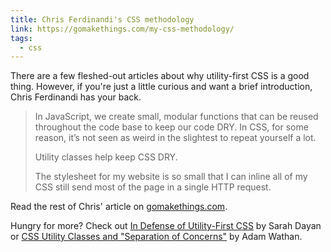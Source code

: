 ```yaml
---
title: Chris Ferdinandi's CSS methodology
link: https://gomakethings.com/my-css-methodology/
tags:
  - css
---
```


There are a few fleshed-out articles about why utility-first CSS is a good thing. However, if you're just a little curious and want a brief introduction, Chris Ferdinandi has your back.

> In JavaScript, we create small, modular functions that can be reused throughout the code base to keep our code DRY. In CSS, for some reason, it’s not seen as weird in the slightest to repeat yourself a lot.
>
> Utility classes help keep CSS DRY.
>
> The stylesheet for my website is so small that I can inline all of my CSS still send most of the page in a single HTTP request.

Read the rest of Chris' article on [gomakethings.com](https://gomakethings.com/my-css-methodology/).

Hungry for more? Check out [In Defense of Utility-First CSS](https://frontstuff.io/in-defense-of-utility-first-css) by Sarah Dayan or [CSS Utility Classes and "Separation of Concerns"](https://adamwathan.me/css-utility-classes-and-separation-of-concerns/) by Adam Wathan.

